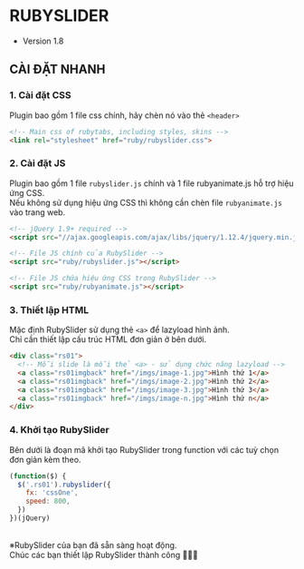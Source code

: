 # RUBYSLIDER

- Version 1.8



## CÀI ĐẶT NHANH

### 1. Cài đặt CSS

Plugin bao gồm 1 file css chính, hãy chèn nó vào thẻ `<header>`

``` html
<!-- Main css of rubytabs, including styles, skins -->
<link rel="stylesheet" href="ruby/rubyslider.css">
```


### 2. Cài đặt JS

Plugin bao gồm 1 file `rubyslider.js` chính và 1 file rubyanimate.js hỗ trợ hiệu ứng CSS.<br>
Nếu không sử dụng hiệu ứng CSS thì không cần chèn file `rubyanimate.js` vào trang web.

``` html
<!-- jQuery 1.9+ required -->
<script src="//ajax.googleapis.com/ajax/libs/jquery/1.12.4/jquery.min.js"></script>

<!-- File JS chính của RubySlider -->
<script src="ruby/rubyslider.js"></script>

<!-- File JS chứa hiệu ứng CSS trong RubySlider -->
<script src="ruby/rubyanimate.js"></script>
```


### 3. Thiết lập HTML

Mặc định RubySlider sử dụng thẻ `<a>` để lazyload hình ảnh.<br>
Chỉ cần thiết lập cấu trúc HTML đơn giản ở bên dưới.

``` html
<div class="rs01">
  <!-- Mỗi slide là mỗi thẻ <a> - sử dụng chức năng lazyload -->
  <a class="rs01imgback" href="/imgs/image-1.jpg">Hình thứ 1</a>
  <a class="rs01imgback" href="/imgs/image-2.jpg">Hình thứ 2</a>
  <a class="rs01imgback" href="/imgs/image-3.jpg">Hình thứ 3</a>
  <a class="rs01imgback" href="/imgs/image-n.jpg">Hình thứ n</a>
</div>
```


### 4. Khởi tạo RubySlider

Bên dưới là đoạn mã khởi tạo RubySlider trong function với các tuỳ chọn đơn giản kèm theo.

``` js
(function($) {
  $('.rs01').rubyslider({
    fx: 'cssOne',
    speed: 800,
  })
})(jQuery)
```

<br>
※RubySlider của bạn đã sẵn sàng hoạt động.<br>
Chúc các bạn thiết lập RubySlider thành công 🎉🎉🎉
